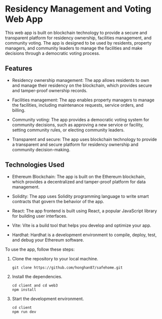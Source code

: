 # Residency Management and Voting Web App

This web app is built on blockchain technology to provide a secure and transparent platform for residency ownership, facilities management, and community voting. The app is designed to be used by residents, property managers, and community leaders to manage the facilities and make decisions through a democratic voting process.

## Features

- Residency ownership management: The app allows residents to own and manage their residency on the blockchain, which provides secure and tamper-proof ownership records.

- Facilities management: The app enables property managers to manage the facilities, including maintenance requests, service orders, and billing.

- Community voting: The app provides a democratic voting system for community decisions, such as approving a new service or facility, setting community rules, or electing community leaders.

- Transparent and secure: The app uses blockchain technology to provide a transparent and secure platform for residency ownership and community decision-making.

## Technologies Used

- Ethereum Blockchain: The app is built on the Ethereum blockchain, which provides a decentralized and tamper-proof platform for data management.

- Solidity: The app uses Solidity programming language to write smart contracts that govern the behavior of the app.

- React: The app frontend is built using React, a popular JavaScript library for building user interfaces.

- Vite: Vite is a build tool that helps you develop and optimize your app. 

- Hardhat: Hardhat is a development environment to compile, deploy, test, and debug your Ethereum software.

To use the app, follow these steps:

1. Clone the repository to your local machine.
    ```
    git clone https://github.com/honghan87/safehome.git
    ```
    
2. Install the dependencies.
    ```
    cd client and cd web3
    npm install
    ```
    
3. Start the development environment.
    ```
    cd client
    npm run dev
    ```

